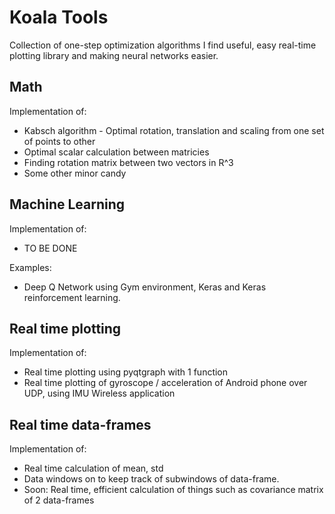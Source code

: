 # Koala Tools

Collection of one-step optimization algorithms I find useful, easy real-time
plotting library and making neural networks easier.
## Math

Implementation of:

* Kabsch algorithm - Optimal rotation, translation and scaling from one set of points to other
* Optimal scalar calculation between matricies
* Finding rotation matrix between two vectors in R^3
* Some other minor candy

## Machine Learning

Implementation of:

* TO BE DONE

Examples:

* Deep Q Network using Gym environment, Keras and Keras reinforcement learning.


## Real time plotting

Implementation of:

* Real time plotting using pyqtgraph with 1 function
* Real time plotting of gyroscope / acceleration of Android phone over UDP, using IMU Wireless application

## Real time data-frames

Implementation of:

* Real time calculation of mean, std
* Data windows on to keep track of subwindows of data-frame.
* Soon: Real time, efficient calculation of things such as covariance matrix of 2 data-frames
